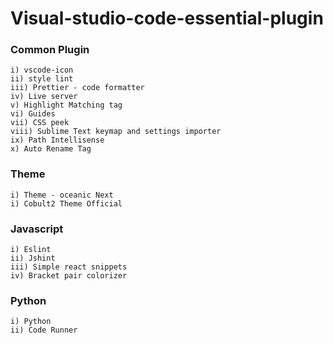 # Visual-studio-code-essential-plugin

### Common Plugin
    i) vscode-icon
    ii) style lint
    iii) Prettier - code formatter
    iv) Live server
    v) Highlight Matching tag
    vi) Guides
    vii) CSS peek
    viii) Sublime Text keymap and settings importer
    ix) Path Intellisense 
    x) Auto Rename Tag
    
### Theme
    i) Theme - oceanic Next
    i) Cobult2 Theme Official
    
### Javascript
    i) Eslint
    ii) Jshint
    iii) Simple react snippets
    iv) Bracket pair colorizer

### Python
    i) Python
    ii) Code Runner
